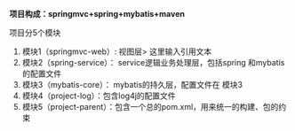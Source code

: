 **项目构成：springmvc+spring+mybatis+maven**


项目分5个模块

1. 模块1（springmvc-web）: 视图层> 这里输入引用文本
2. 模块2（spring-service）： service逻辑业务处理层，包括spring 和mybatis的配置文件
3. 模块3（mybatis-core）： mybatis的持久层，配置文件在 模块3
4. 模块4（project-log）：包含log4j的配置文件
5. 模块5（project-parent）：包含一个总的pom.xml，用来统一的构建、包的约束




     